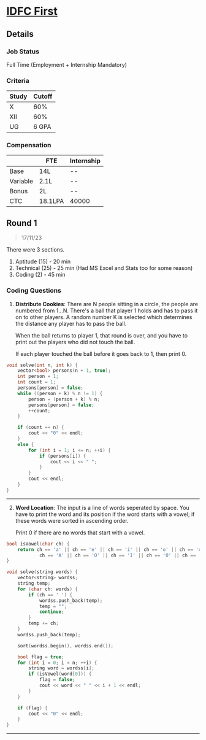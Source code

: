 # [IDFC First](https://www.idfcfirstbank.com/)

## Details

### Job Status

Full Time (Employment + Internship Mandatory)

### Criteria

| Study | Cutoff |
|-------|--------|
| X     | 60%    |
| XII   | 60%    |
| UG    | 6 GPA  |

[comment]: # (Any other details go under this. This is a comment)

### Compensation

|          | FTE     | Internship |
|----------|---------|------------|
| Base     | 14L     | --         |
| Variable | 2.1L    | --         |
| Bonus    | 2L      | --         |
| CTC      | 18.1LPA | 40000      |

[comment]: # (Details about the rounds go under this comment.)

## Round 1

> 17/11/23

[comment]: # (Summary of the sections and experience below this comment.)

There were 3 sections.

1. Aptitude (15) - 20 min
2. Technical (25) - 25 min (Had MS Excel and Stats too for some reason)
3. Coding (2) - 45 min

### Coding Questions

1. **Distribute Cookies**: There are N people sitting in a circle, the people are numbered from 1...N. There's a ball that player 1 holds and has to pass it on to other players. A random number K is selected which determines the distance any player has to pass the ball.

    When the ball returns to player 1, that round is over, and you have to print out the players who did not touch the ball.

    If each player touched the ball before it goes back to 1, then print 0.

[comment]: # (Add any resources or links or code to this question under this comment.)

```cpp
void solve(int n, int k) {
    vector<bool> persons(n + 1, true);
    int person = 1;
    int count = 1;
    persons[person] = false;
    while ((person + k) % n != 1) {
        person = (person + k) % n;
        persons[person] = false;
        ++count;
    }

    if (count == n) {
        cout << "0" << endl;
    }
    else {
        for (int i = 1; i <= n; ++i) {
            if (persons[i]) {
                cout << i << " ";
            }
        }
        cout << endl;
    }
}
```

---

2. **Word Location**: The input is a line of words seperated by space. You have to print the word and its position if the word starts with a vowel; if these words were sorted in ascending order.

    Print 0 if there are no words that start with a vowel.

[comment]: # (Add any resources or links or code to this question under this comment.)

```cpp
bool isVowel(char ch) {
    return ch == 'a' || ch == 'e' || ch == 'i' || ch == 'o' || ch == 'u' ||
            ch == 'A' || ch == 'O' || ch == 'I' || ch == 'O' || ch == 'U'
}

void solve(string words) {
    vector<string> wordss;
    string temp;
    for (char ch: words) {
        if (ch == ' ') {
            wordss.push_back(temp);
            temp = "";
            continue;
        }
        temp += ch;
    }
    wordss.push_back(temp);

    sort(wordss.begin(), wordss.end());

    bool flag = true;
    for (int i = 0; i < n; ++i) {
        string word = wordss[i];
        if (isVowel(word[0])) {
            flag = false;
            cout << word << " " << i + 1 << endl;
        }
    }

    if (flag) {
        cout << "0" << endl;
    }
}
```

---

